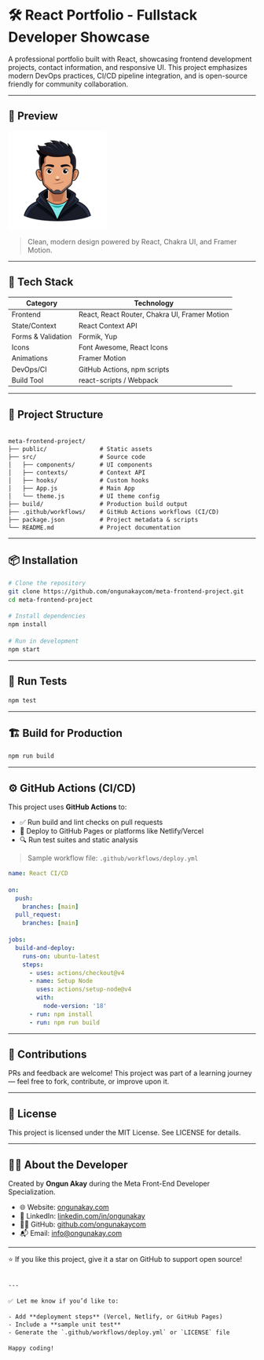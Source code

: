# 🛠️ React Portfolio - Fullstack Developer Showcase

A professional portfolio built with React, showcasing frontend development projects, contact information, and responsive UI. This project emphasizes modern DevOps practices, CI/CD pipeline integration, and is open-source friendly for community collaboration.

---

## 📸 Preview

![Portfolio Screenshot](public/avatar.png)  
> Clean, modern design powered by React, Chakra UI, and Framer Motion.

---

## 🚀 Tech Stack

| Category        | Technology                                 |
|----------------|---------------------------------------------|
| Frontend       | React, React Router, Chakra UI, Framer Motion |
| State/Context  | React Context API                           |
| Forms & Validation | Formik, Yup                          |
| Icons          | Font Awesome, React Icons                  |
| Animations     | Framer Motion                               |
| DevOps/CI      | GitHub Actions, npm scripts                 |
| Build Tool     | react-scripts / Webpack                     |

---

## 📂 Project Structure

```

meta-frontend-project/
├── public/               # Static assets
├── src/                  # Source code
│   ├── components/       # UI components
│   ├── contexts/         # Context API
│   ├── hooks/            # Custom hooks
│   ├── App.js            # Main App
│   └── theme.js          # UI theme config
├── build/                # Production build output
├── .github/workflows/    # GitHub Actions workflows (CI/CD)
├── package.json          # Project metadata & scripts
└── README.md             # Project documentation

````

---

## 📦 Installation

```bash
# Clone the repository
git clone https://github.com/ongunakaycom/meta-frontend-project.git
cd meta-frontend-project

# Install dependencies
npm install

# Run in development
npm start
````

---

## 🧪 Run Tests

```bash
npm test
```

---

## 🏗️ Build for Production

```bash
npm run build
```

---

## ⚙️ GitHub Actions (CI/CD)

This project uses **GitHub Actions** to:

* ✅ Run build and lint checks on pull requests
* 🚀 Deploy to GitHub Pages or platforms like Netlify/Vercel
* 🔍 Run test suites and static analysis

> Sample workflow file: `.github/workflows/deploy.yml`

```yaml
name: React CI/CD

on:
  push:
    branches: [main]
  pull_request:
    branches: [main]

jobs:
  build-and-deploy:
    runs-on: ubuntu-latest
    steps:
      - uses: actions/checkout@v4
      - name: Setup Node
        uses: actions/setup-node@v4
        with:
          node-version: '18'
      - run: npm install
      - run: npm run build
```

---

## 🤝 Contributions

PRs and feedback are welcome! This project was part of a learning journey — feel free to fork, contribute, or improve upon it.

---

## 📜 License

This project is licensed under the MIT License. See LICENSE for details.

---

## 🙋‍♂️ About the Developer

Created by **Ongun Akay** during the Meta Front-End Developer Specialization.

* 🌐 Website: [ongunakay.com](https://ongunakay.com)
* 💼 LinkedIn: [linkedin.com/in/ongunakay](https://linkedin.com/in/ongunakay)
* 🧑‍💻 GitHub: [github.com/ongunakaycom](https://github.com/ongunakaycom)
* 📬 Email: [info@ongunakay.com](mailto:info@ongunakay.com)

---

⭐ If you like this project, give it a star on GitHub to support open source!

```

---

✅ Let me know if you’d like to:

- Add **deployment steps** (Vercel, Netlify, or GitHub Pages)
- Include a **sample unit test**
- Generate the `.github/workflows/deploy.yml` or `LICENSE` file

Happy coding!
```
